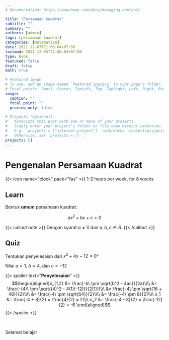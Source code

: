 ```yaml
---
# Documentation: https://wowchemy.com/docs/managing-content/

title: "Persamaan Kuadrat"
subtitle: ""
summary: ""
authors: [admin]
tags: [persamaan kuadrat]
categories: [Matematika]
date: 2021-12-03T21:06:04+07:00
lastmod: 2021-12-03T21:06:04+07:00
type: book
featured: false
draft: false
math: true

# Featured image
# To use, add an image named `featured.jpg/png` to your page's folder.
# Focal points: Smart, Center, TopLeft, Top, TopRight, Left, Right, BottomLeft, Bottom, BottomRight.
image:
  caption: ""
  focal_point: ""
  preview_only: false

# Projects (optional).
#   Associate this post with one or more of your projects.
#   Simply enter your project's folder or file name without extension.
#   E.g. `projects = ["internal-project"]` references `content/project/deep-learning/index.md`.
#   Otherwise, set `projects = []`.
projects: []
---
```


# Pengenalan Persamaan Kuadrat

<!--more-->

{{< icon name="clock" pack="fas" >}} 1-2 hours per week, for 8 weeks

## Learn

Bentuk **umum** persamaan kuadrat:

$$
ax^2 + bx + c = 0
$$

{{< callout note >}}
Dengan syarat $a \neq 0$ dan $a, b, c \in R$.
{{< /callout >}}

## Quiz

Tentukan penyelesaian dari $x^2 + 4x - 12 = 0$"


Nilai $a = 1$, $b = 4$, dan $c = -12$


{{< spoiler text="**Penyelesaian**" >}}
$$\begin{aligned}x_{1,2} &= \frac{-b\ \pm \sqrt{b^2 - 4ac}}{2a}\\\\ &= \frac{-(4)\ \pm \sqrt{(4)^2 - 4(1)(-12)}}{2(1)}\\\\    &= \frac{-4\ \pm \sqrt{16 + 48}}{2}\\\\ &= \frac{-4\ \pm \sqrt{64}}{2}\\\\ &= \frac{-4\ \pm 8}{2}\\\\ x_1 &= \frac{-4 + 8}{2} = \frac{4}{2} = 2\\\\ x_2 &= \frac{-4 - 8}{2} = \frac{-12}{2} = -6 \end{aligned}$$
{{< /spoiler >}}

<br>

Selamat belajar
